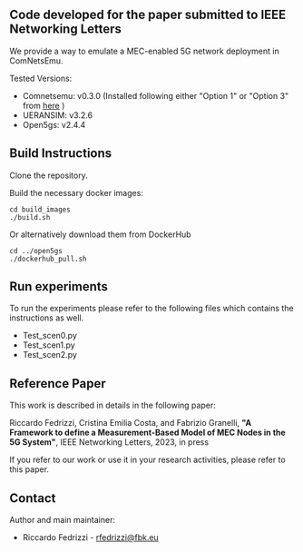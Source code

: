 ## Code developed for the paper submitted to IEEE Networking Letters

We provide a way to emulate a MEC-enabled 5G network deployment in ComNetsEmu.

Tested Versions:
- Comnetsemu: v0.3.0 (Installed following either "Option 1" or "Option 3" from [here](https://git.comnets.net/public-repo/comnetsemu) )
- UERANSIM: v3.2.6
- Open5gs: v2.4.4

## Build Instructions

Clone the repository.

Build the necessary docker images:

```
cd build_images
./build.sh
```
Or alternatively download them from DockerHub

```
cd ../open5gs
./dockerhub_pull.sh
```

## Run experiments

To run the experiments please refer to the following files which contains the instructions as well.
- Test_scen0.py
- Test_scen1.py
- Test_scen2.py

## Reference Paper

This work is described in details in the following paper:

Riccardo Fedrizzi, Cristina Emilia Costa, and Fabrizio Granelli, **"A Framework to define a Measurement-Based
Model of MEC Nodes in the 5G System"**, IEEE Networking Letters, 2023, in press

If you refer to our work or use it in your research activities, please refer to this paper.

## Contact

Author and main maintainer:
- Riccardo Fedrizzi - rfedrizzi@fbk.eu




